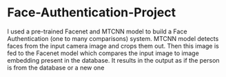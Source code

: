 # Face-Authentication-Project
I used a pre-trained Facenet and MTCNN model to build a Face Authentication (one to many comparisons) system. MTCNN model detects faces from the input camera image and crops them out. Then this image is fed to the Facenet model which compares the input image to image embedding present in the database. It results in the output as if the person is from the database or a new one
